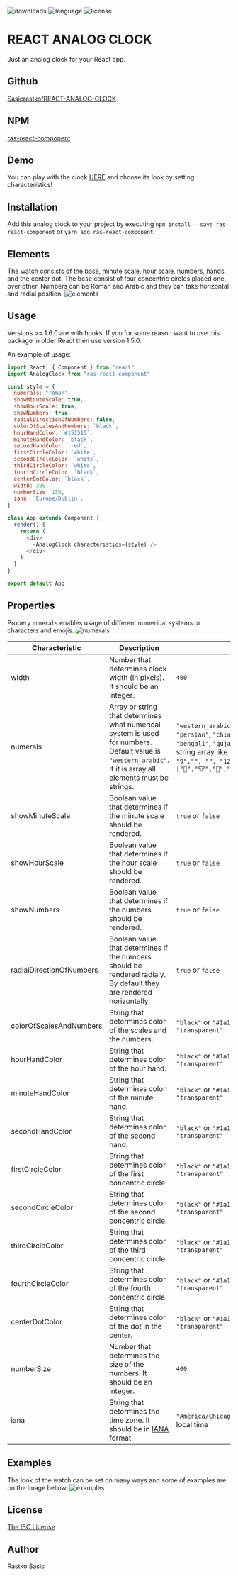 ![downloads](https://img.shields.io/npm/dt/ras-react-component.svg)
![language](https://img.shields.io/badge/language-ES%206-brightgreen.svg)
![license](https://img.shields.io/badge/license-ISC-brightgreen.svg)

# REACT ANALOG CLOCK

Just an analog clock for your React app.

## Github

[Sasicrastko/REACT-ANALOG-CLOCK](https://github.com/Sasicrastko/REACT-ANALOG-CLOCK)

## NPM

[ras-react-component](https://www.npmjs.com/package/ras-react-component)

## Demo

You can play with the clock [HERE](https://glacial-lake-58970.herokuapp.com/) and choose its look by setting characteristics!

## Installation

Add this analog clock to your project by executing `npm install --save ras-react-component` or `yarn add ras-react-component`.

## Elements

The watch consists of the base, minute scale, hour scale, numbers, hands and the center dot. The bese consist of four concentric circles placed one over other. Numbers can be Roman and Arabic and they can take horizontal and radial position.
![elements](https://github.com/Sasicrastko/REACT-ANALOG-CLOCK/blob/master/images/elements1.png "Elements of the clock")

## Usage
Versions >= 1.6.0 are with hooks. If you for some reason want to use this package in older React then use version 1.5.0. 

An example of usage:

```js
import React, { Component } from "react"
import AnalogClock from "ras-react-component"

const style = {
  numerals: "roman",
  showMinuteScale: true,
  showHourScale: true,
  showNumbers: true,
  radialDirectionOfNumbers: false,
  colorOfScalesAndNumbers: `black`,
  hourHandColor: `#151515`,
  minuteHandColor: `black`,
  secondHandColor: `red`,
  firstCircleColor: `white`,
  secondCircleColor: `white`,
  thirdCircleColor: `white`,
  fourthCircleColor: `black`,
  centerDotColor: `black`,
  width: 300,
  numberSize: 150,
  iana: `Europe/Dublin`,
}

class App extends Component {
  render() {
    return (
      <div>
        <AnalogClock characteristics={style} />
      </div>
    )
  }
}

export default App
```

## Properties

Propery `numerals` enables usage of different numerical systems or characters and emojis.
![numerals](https://github.com/Sasicrastko/REACT-ANALOG-CLOCK/blob/master/images/numerals.png "Examples of different numeral systems")

| Characteristic           | Description                                                                                                                                                  | Example values                                                                                                                                                                                                                                                                                                   | Default value      |
| ------------------------ | ------------------------------------------------------------------------------------------------------------------------------------------------------------ | ---------------------------------------------------------------------------------------------------------------------------------------------------------------------------------------------------------------------------------------------------------------------------------------------------------------- | ------------------ |
| width                    | Number that determines clock width (in pixels). It should be an integer.                                                                                     | `400`                                                                                                                                                                                                                                                                                                            | `300`              |
| numerals                 | Array or string that determines what numerical system is used for numbers. Default value is `"western_arabic"`. If it is array all elements must be strings. | `"western_arabic"`, `"eastern_arabic"`, `"roman"`, `"persian"`, `"chinese"`, `"devanagari”"`, `"tamil"`, `"bengali"`, `"gujarati"`, `"korean"`, `"hebrew"` or a string array like `["", "", "3","", "", "6","", "", "9","", "", "12"]` or with emojis `["🐴","🐮","🐷","🐹","🐗","🐻","🐔","🐵","🐶","🦊","🐱"]` | `"western_arabic"` |
| showMinuteScale          | Boolean value that determines if the minute scale should be rendered.                                                                                        | `true` or `false`                                                                                                                                                                                                                                                                                                | `true`             |
| showHourScale            | Boolean value that determines if the hour scale should be rendered.                                                                                          | `true` or `false`                                                                                                                                                                                                                                                                                                | `true`             |
| showNumbers              | Boolean value that determines if the numbers should be rendered.                                                                                             | `true` or `false`                                                                                                                                                                                                                                                                                                | `true`             |
| radialDirectionOfNumbers | Boolean value that determines if the numbers should be rendered radialy. By default they are rendered horizontally                                           | `true` or `false`                                                                                                                                                                                                                                                                                                | `false`            |
| colorOfScalesAndNumbers  | String that determines color of the scales and the numbers.                                                                                                  | `"black"` or `"#1a1a1a"` or `"rgb(255,0,0)"` or `"transparent"`                                                                                                                                                                                                                                                  | `"black"`          |
| hourHandColor            | String that determines color of the hour hand.                                                                                                               | `"black"` or `"#1a1a1a"` or `"rgb(15,15,15)"` or `"transparent"`                                                                                                                                                                                                                                                 | `"#151515"`        |
| minuteHandColor          | String that determines color of the minute hand.                                                                                                             | `"black"` or `"#1a1a1a"` or `"rgb(15,15,15)"` or `"transparent"`                                                                                                                                                                                                                                                 | `"black"`          |
| secondHandColor          | String that determines color of the second hand.                                                                                                             | `"black"` or `"#1a1a1a"` or `"rgb(15,15,15)"` or `"transparent"`                                                                                                                                                                                                                                                 | `"red"`            |
| firstCircleColor         | String that determines color of the first concentric circle.                                                                                                 | `"black"` or `"#1a1a1a"` or `"rgb(15,15,15)"` or `"transparent"`                                                                                                                                                                                                                                                 | `"white"`          |
| secondCircleColor        | String that determines color of the second concentric circle.                                                                                                | `"black"` or `"#1a1a1a"` or `"rgb(15,15,15)"` or `"transparent"`                                                                                                                                                                                                                                                 | `"white"`          |
| thirdCircleColor         | String that determines color of the third concentric circle.                                                                                                 | `"black"` or `"#1a1a1a"` or `"rgb(15,15,15)"` or `"transparent"`                                                                                                                                                                                                                                                 | `"white"`          |
| fourthCircleColor        | String that determines color of the fourth concentric circle.                                                                                                | `"black"` or `"#1a1a1a"` or `"rgb(15,15,15)"` or `"transparent"`                                                                                                                                                                                                                                                 | `"black"`          |
| centerDotColor           | String that determines color of the dot in the center.                                                                                                       | `"black"` or `"#1a1a1a"` or `"rgb(15,15,15)"` or `"transparent"`                                                                                                                                                                                                                                                 | `"black"`          |
| numberSize               | Number that determines the size of the numbers. It should be an integer.                                                                                     | `400`                                                                                                                                                                                                                                                                                                            | `200`              |
| iana                     | String that determines the time zone. It should be in [IANA](https://en.wikipedia.org/wiki/List_of_tz_database_time_zones) format.                           | `"America/Chicago"` or `undefined`, `null` and `""` for local time                                                                                                                                                                                                                                               | `"Europe/London"`  |

## Examples

The look of the watch can be set on many ways and some of examples are on the image bellow.
![examples](https://github.com/Sasicrastko/REACT-ANALOG-CLOCK/blob/master/images/examples.png "Elements of the clock")

## License

[The ISC License](https://opensource.org/licenses/ISC)

## Author

Rastko Sasic

